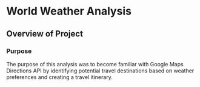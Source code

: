 # World Weather Analysis

## Overview of Project

### Purpose

The purpose of this analysis was to become familiar with Google Maps Directions API by identifying potential travel destinations based on weather preferences and creating a travel itinerary.